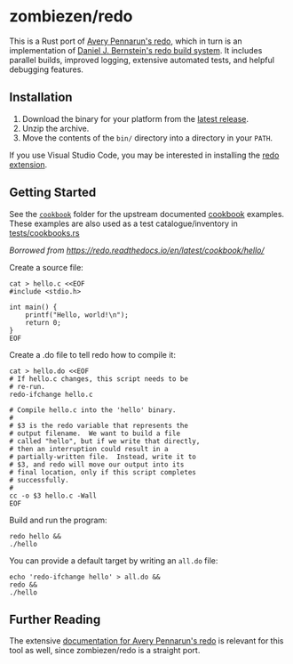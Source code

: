 # zombiezen/redo

This is a Rust port of [Avery Pennarun's redo][], which in turn is an
implementation of [Daniel J. Bernstein's redo build system][]. It includes
parallel builds, improved logging, extensive automated tests, and helpful
debugging features.

[Avery Pennarun's redo]: https://github.com/apenwarr/redo
[Daniel J. Bernstein's redo build system]: http://cr.yp.to/redo.html

## Installation

1. Download the binary for your platform from the [latest release][].
2. Unzip the archive.
3. Move the contents of the `bin/` directory into a directory in your `PATH`.

If you use Visual Studio Code, you may be interested in installing the [redo extension][].

[latest release]: https://github.com/zombiezen/redo-rs/releases/latest
[redo extension]: https://marketplace.visualstudio.com/items?itemName=zombiezen.redo

## Getting Started

See the [`cookbook`](./cookbook) folder for the upstream documented [cookbook](https://redo.readthedocs.io/en/latest/cookbook/hello) examples.
These examples are also used as a test catalogue/inventory in [tests/cookbooks.rs](./tests/cookbooks.rs)

_Borrowed from https://redo.readthedocs.io/en/latest/cookbook/hello/_

Create a source file:

```shell
cat > hello.c <<EOF
#include <stdio.h>

int main() {
    printf("Hello, world!\n");
    return 0;
}
EOF
```

Create a .do file to tell redo how to compile it:

```shell
cat > hello.do <<EOF
# If hello.c changes, this script needs to be
# re-run.
redo-ifchange hello.c

# Compile hello.c into the 'hello' binary.
#
# $3 is the redo variable that represents the
# output filename.  We want to build a file
# called "hello", but if we write that directly,
# then an interruption could result in a
# partially-written file.  Instead, write it to
# $3, and redo will move our output into its
# final location, only if this script completes
# successfully.
#
cc -o $3 hello.c -Wall
EOF
```

Build and run the program:

```shell
redo hello &&
./hello
```

You can provide a default target by writing an `all.do` file:

```shell
echo 'redo-ifchange hello' > all.do &&
redo &&
./hello
```

## Further Reading

The extensive [documentation for Avery Pennarun's redo](https://redo.readthedocs.io/en/latest/)
is relevant for this tool as well, since zombiezen/redo is a straight port.
